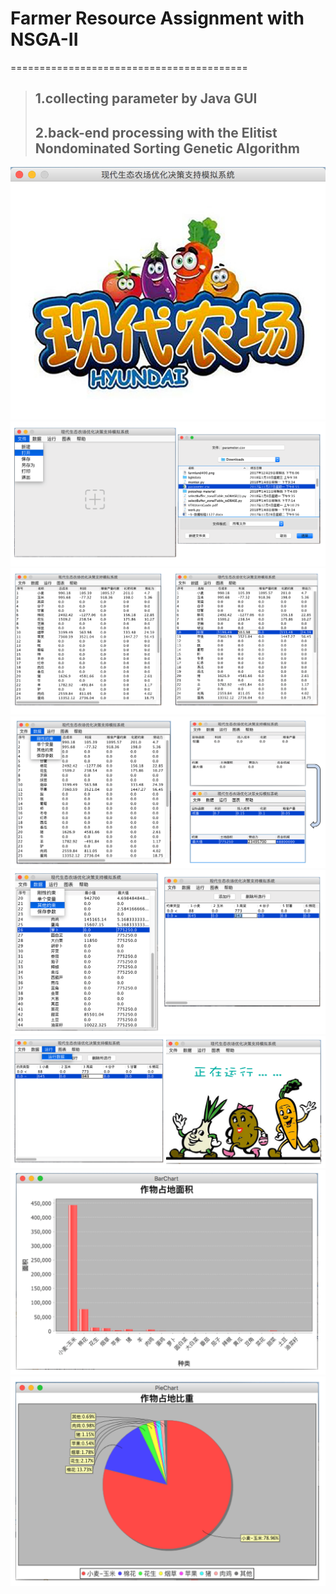 # Farmer Resource Assignment with NSGA-II
=========================================
>## 1.collecting parameter by Java GUI
>## 2.back-end processing with the Elitist Nondominated Sorting Genetic Algorithm
![image1](https://github.com/Yanmeng1/FarmerResource/blob/master/data/image/1.png)
![image2](https://github.com/Yanmeng1/FarmerResource/blob/master/data/image/2.png)
![image3](https://github.com/Yanmeng1/FarmerResource/blob/master/data/image/3.png)
![image4](https://github.com/Yanmeng1/FarmerResource/blob/master/data/image/4.png)
![image5](https://github.com/Yanmeng1/FarmerResource/blob/master/data/image/5.png)
![image6](https://github.com/Yanmeng1/FarmerResource/blob/master/data/image/6.png)
![image7](https://github.com/Yanmeng1/FarmerResource/blob/master/data/image/7.png)
![image8](https://github.com/Yanmeng1/FarmerResource/blob/master/data/image/8.png)



